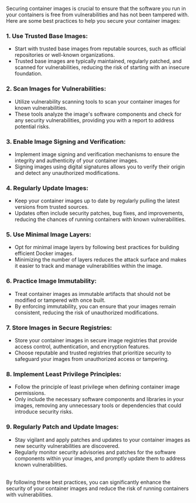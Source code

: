[//]: # (Securing Container Images)
Securing container images is crucial to ensure that the software you run in your containers is free from vulnerabilities and has not been tampered with. Here are some best practices to help you secure your container images:

### 1. Use Trusted Base Images:
- Start with trusted base images from reputable sources, such as official repositories or well-known organizations.
- Trusted base images are typically maintained, regularly patched, and scanned for vulnerabilities, reducing the risk of starting with an insecure foundation.


### 2. Scan Images for Vulnerabilities:
- Utilize vulnerability scanning tools to scan your container images for known vulnerabilities.
- These tools analyze the image's software components and check for any security vulnerabilities, providing you with a report to address potential risks.


### 3. Enable Image Signing and Verification:
- Implement image signing and verification mechanisms to ensure the integrity and authenticity of your container images.
- Signing images using digital signatures allows you to verify their origin and detect any unauthorized modifications.


### 4. Regularly Update Images:
- Keep your container images up to date by regularly pulling the latest versions from trusted sources.
- Updates often include security patches, bug fixes, and improvements, reducing the chances of running containers with known vulnerabilities.


### 5. Use Minimal Image Layers:
- Opt for minimal image layers by following best practices for building efficient Docker images.
- Minimizing the number of layers reduces the attack surface and makes it easier to track and manage vulnerabilities within the image.


### 6. Practice Image Immutability:
- Treat container images as immutable artifacts that should not be modified or tampered with once built.
- By enforcing immutability, you can ensure that your images remain consistent, reducing the risk of unauthorized modifications.


### 7. Store Images in Secure Registries:
- Store your container images in secure image registries that provide access control, authentication, and encryption features.
- Choose reputable and trusted registries that prioritize security to safeguard your images from unauthorized access or tampering.


### 8. Implement Least Privilege Principles:
- Follow the principle of least privilege when defining container image permissions.
- Only include the necessary software components and libraries in your images, removing any unnecessary tools or dependencies that could introduce security risks.


### 9. Regularly Patch and Update Images:
- Stay vigilant and apply patches and updates to your container images as new security vulnerabilities are discovered.
- Regularly monitor security advisories and patches for the software components within your images, and promptly update them to address known vulnerabilities.

<br>
By following these best practices, you can significantly enhance the security of your container images and reduce the risk of running containers with vulnerabilities.
